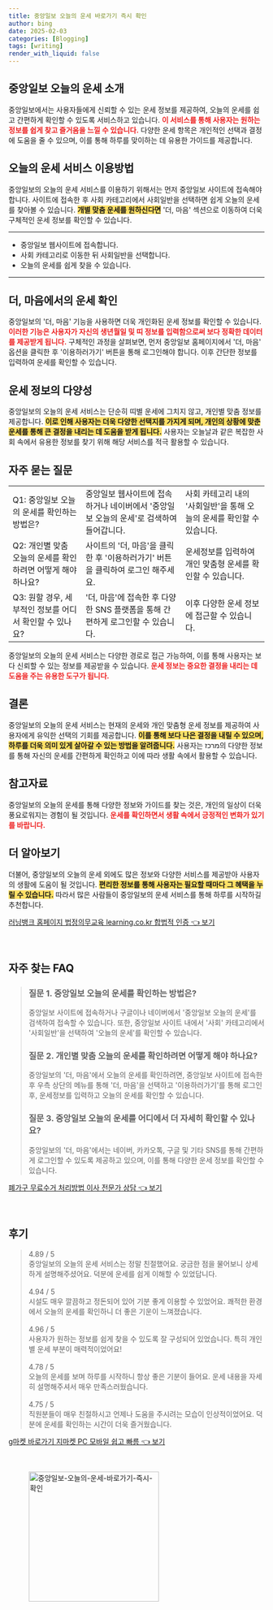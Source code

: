 ```yaml
---
title: 중앙일보 오늘의 운세 바로가기 즉시 확인
author: bing
date: 2025-02-03
categories: [Blogging]
tags: [writing]
render_with_liquid: false
---
```



<h2 id='중앙일보 오늘의 운세 소개'>중앙일보 오늘의 운세 소개</h2>

<p>중앙일보에서는 사용자들에게 신뢰할 수 있는 운세 정보를 제공하여, 오늘의 운세를 쉽고 간편하게 확인할 수 있도록 서비스하고 있습니다. <b><span style="color: #ee2323;">이 서비스를 통해 사용자는 원하는 정보를 쉽게 찾고 즐거움을 느낄 수 있습니다.</span></b> 다양한 운세 항목은 개인적인 선택과 결정에 도움을 줄 수 있으며, 이를 통해 하루를 맞이하는 데 유용한 가이드를 제공합니다.</p>

<h2 id='오늘의 운세 서비스 이용방법'>오늘의 운세 서비스 이용방법</h2>

<p>중앙일보의 오늘의 운세 서비스를 이용하기 위해서는 먼저 중앙일보 사이트에 접속해야 합니다. 사이트에 접속한 후 사회 카테고리에서 사회일반을 선택하면 쉽게 오늘의 운세를 찾아볼 수 있습니다. <b><span style="background-color: #ffe066;">개별 맞춤 운세를 원하신다면</span></b> '더, 마음' 섹션으로 이동하여 더욱 구체적인 운세 정보를 확인할 수 있습니다.</p>

<hr />

<ul>
    <li>중앙일보 웹사이트에 접속합니다.</li>
    <li>사회 카테고리로 이동한 뒤 사회일반을 선택합니다.</li>
    <li>오늘의 운세를 쉽게 찾을 수 있습니다.</li>
</ul>

<hr />

<h2 id='더, 마음에서의 운세 확인'>더, 마음에서의 운세 확인</h2>

<p>중앙일보의 '더, 마음' 기능을 사용하면 더욱 개인화된 운세 정보를 확인할 수 있습니다. <b><span style="color: #ee2323;">이러한 기능은 사용자가 자신의 생년월일 및 띠 정보를 입력함으로써 보다 정확한 데이터를 제공받게 됩니다.</span></b> 구체적인 과정을 살펴보면, 먼저 중앙일보 홈페이지에서 '더, 마음' 옵션을 클릭한 후 '이용하러가기' 버튼을 통해 로그인해야 합니다. 이후 간단한 정보를 입력하여 운세를 확인할 수 있습니다.</p>

<h2 id='운세 정보의 다양성'>운세 정보의 다양성</h2>

<p>중앙일보의 오늘의 운세 서비스는 단순히 띠별 운세에 그치지 않고, 개인별 맞춤 정보를 제공합니다. <b><span style="background-color: #ffe066;">이로 인해 사용자는 더욱 다양한 선택지를 가지게 되며, 개인의 상황에 맞춘 운세를 통해 큰 결정을 내리는 데 도움을 받게 됩니다.</span></b> 사용자는 오늘날과 같은 복잡한 사회 속에서 유용한 정보를 찾기 위해 해당 서비스를 적극 활용할 수 있습니다.</p>

<h2 id='자주 묻는 질문'>자주 묻는 질문</h2>

<table>
    <tr>
        <td>Q1: 중앙일보 오늘의 운세를 확인하는 방법은?</td>
        <td>중앙일보 웹사이트에 접속하거나 네이버에서 '중앙일보 오늘의 운세'로 검색하여 들어갑니다.</td>
        <td>사회 카테고리 내의 '사회일반'을 통해 오늘의 운세를 확인할 수 있습니다.</td>
    </tr>
    <tr>
        <td>Q2: 개인별 맞춤 오늘의 운세를 확인하려면 어떻게 해야 하나요?</td>
        <td>사이트의 '더, 마음'을 클릭한 후 '이용하러가기' 버튼을 클릭하여 로그인 해주세요.</td>
        <td>운세정보를 입력하여 개인 맞춤형 운세를 확인할 수 있습니다.</td>
    </tr>
    <tr>
        <td>Q3: 원할 경우, 세부적인 정보를 어디서 확인할 수 있나요?</td>
        <td>'더, 마음'에 접속한 후 다양한 SNS 플랫폼을 통해 간편하게 로그인할 수 있습니다.</td>
        <td>이후 다양한 운세 정보에 접근할 수 있습니다.</td>
    </tr>
</table>

<p>중앙일보의 오늘의 운세 서비스는 다양한 경로로 접근 가능하여, 이를 통해 사용자는 보다 신뢰할 수 있는 정보를 제공받을 수 있습니다. <b><span style="color: #ee2323;">운세 정보는 중요한 결정을 내리는 데 도움을 주는 유용한 도구가 됩니다.</span></b></p>

<h2 id='결론'>결론</h2>

<p>중앙일보의 오늘의 운세 서비스는 현재의 운세와 개인 맞춤형 운세 정보를 제공하여 사용자에게 유익한 선택의 기회를 제공합니다. <b><span style="background-color: #ffe066;">이를 통해 보다 나은 결정을 내릴 수 있으며, 하루를 더욱 의미 있게 살아갈 수 있는 방법을 알려줍니다.</span></b> 사용자는 מרכז의 다양한 정보를 통해 자신의 운세를 간편하게 확인하고 이에 따라 생활 속에서 활용할 수 있습니다.</p>

<h2 id='참고자료'>참고자료</h2>

<p>중앙일보의 오늘의 운세를 통해 다양한 정보와 가이드를 찾는 것은, 개인의 일상이 더욱 풍요로워지는 경험이 될 것입니다. <b><span style="color: #ee2323;">운세를 확인하면서 생활 속에서 긍정적인 변화가 있기를 바랍니다.</span></b></p>

<h2 id='더 알아보기'>더 알아보기</h2>

<p>더불어, 중앙일보의 오늘의 운세 외에도 많은 정보와 다양한 서비스를 제공받아 사용자의 생활에 도움이 될 것입니다. <b><span style="background-color: #ffe066;">편리한 정보를 통해 사용자는 필요할 때마다 그 혜택을 누릴 수 있습니다.</span></b> 따라서 많은 사람들이 중앙일보의 운세 서비스를 통해 하루를 시작하길 추천합니다.</p>


<p><a class="click-button" title="러닝뱅크 홈페이지 법정의무교육 learning.co.kr 합법적 인증" href="https://greenforu.github.io/posts/%EB%9F%AC%EB%8B%9D%EB%B1%85%ED%81%AC-%ED%99%88%ED%8E%98%EC%9D%B4%EC%A7%80-%EB%B2%95%EC%A0%95%EC%9D%98%EB%AC%B4%EA%B5%90%EC%9C%A1-learning.co.kr-%ED%95%A9%EB%B2%95%EC%A0%81-%EC%9D%B8%EC%A6%9D/" rel="dofollow">러닝뱅크 홈페이지 법정의무교육 learning.co.kr 합법적 인증 👈 보기</a></p><br>
<h2 id='자주_찾는_FAQ'>자주 찾는 FAQ</h2>
<div itemscope="" itemtype="https://schema.org/FAQPage"> 
<blockquote> 
<div itemscope="" itemprop="mainEntity" itemtype="https://schema.org/Question"> 
<h3 itemprop="name">질문 1. 중앙일보 오늘의 운세를 확인하는 방법은?</h3> 
<div itemscope="" itemprop="acceptedAnswer" itemtype="https://schema.org/Answer"> 
<span itemprop="text"> 
<p>중앙일보 사이트에 접속하거나 구글이나 네이버에서 '중앙일보 오늘의 운세'를 검색하여 접속할 수 있습니다. 또한, 중앙일보 사이트 내에서 '사회' 카테고리에서 '사회일반'을 선택하여 '오늘의 운세'를 확인할 수 있습니다.</p> 
</span> 
</div> 
</div> 

<div itemscope="" itemprop="mainEntity" itemtype="https://schema.org/Question"> 
<h3 itemprop="name">질문 2. 개인별 맞춤 오늘의 운세를 확인하려면 어떻게 해야 하나요?</h3> 
<div itemscope="" itemprop="acceptedAnswer" itemtype="https://schema.org/Answer"> 
<span itemprop="text"> 
<p>중앙일보의 '더, 마음'에서 오늘의 운세를 확인하려면, 중앙일보 사이트에 접속한 후 우측 상단의 메뉴를 통해 '더, 마음'을 선택하고 '이용하러가기'를 통해 로그인 후, 운세정보를 입력하고 오늘의 운세를 확인할 수 있습니다.</p> 
</span> 
</div> 
</div> 

<div itemscope="" itemprop="mainEntity" itemtype="https://schema.org/Question"> 
<h3 itemprop="name">질문 3. 중앙일보 오늘의 운세를 어디에서 더 자세히 확인할 수 있나요?</h3> 
<div itemscope="" itemprop="acceptedAnswer" itemtype="https://schema.org/Answer"> 
<span itemprop="text"> 
<p>중앙일보의 '더, 마음'에서는 네이버, 카카오톡, 구글 및 기타 SNS를 통해 간편하게 로그인할 수 있도록 제공하고 있으며, 이를 통해 다양한 운세 정보를 확인할 수 있습니다.</p> 
</span> 
</div> 
</div> 
</blockquote> 
</div>
<p><a class="click-button" title="폐가구 무료수거 처리방법 이사 전문가 상담" href="https://greenforu.github.io/posts/%ED%8F%90%EA%B0%80%EA%B5%AC-%EB%AC%B4%EB%A3%8C%EC%88%98%EA%B1%B0-%EC%B2%98%EB%A6%AC%EB%B0%A9%EB%B2%95-%EC%9D%B4%EC%82%AC-%EC%A0%84%EB%AC%B8%EA%B0%80-%EC%83%81%EB%8B%B4/" rel="dofollow">폐가구 무료수거 처리방법 이사 전문가 상담 👈 보기</a></p><br>
<h2 id='후기'>후기</h2>
<div itemscope itemtype="https://schema.org/Product">
  <blockquote>
  <div itemprop="review" itemscope itemtype="https://schema.org/Review">
      <div itemprop="reviewRating" itemscope itemtype="https://schema.org/Rating"> <span itemprop="ratingValue">4.89</span> / <span itemprop="bestRating">5</span> </div>
      <span itemprop="reviewBody">중앙일보의 오늘의 운세 서비스는 정말 친절했어요. 궁금한 점을 물어보니 상세하게 설명해주셨어요. 덕분에 운세를 쉽게 이해할 수 있었답니다.</span>
  </div>
  <br>
  <div itemprop="review" itemscope itemtype="https://schema.org/Review">
      <div itemprop="reviewRating" itemscope itemtype="https://schema.org/Rating"> <span itemprop="ratingValue">4.94</span> / <span itemprop="bestRating">5</span> </div>
      <span itemprop="reviewBody">시설도 매우 깔끔하고 정돈되어 있어 기분 좋게 이용할 수 있었어요. 쾌적한 환경에서 오늘의 운세를 확인하니 더 좋은 기운이 느껴졌습니다.</span>
  </div>
  <br>
  <div itemprop="review" itemscope itemtype="https://schema.org/Review">
      <div itemprop="reviewRating" itemscope itemtype="https://schema.org/Rating"> <span itemprop="ratingValue">4.96</span> / <span itemprop="bestRating">5</span> </div>
      <span itemprop="reviewBody">사용자가 원하는 정보를 쉽게 찾을 수 있도록 잘 구성되어 있었습니다. 특히 개인별 운세 부분이 매력적이었어요!</span>
  </div>
  <br>
  <div itemprop="review" itemscope itemtype="https://schema.org/Review">
      <div itemprop="reviewRating" itemscope itemtype="https://schema.org/Rating"> <span itemprop="ratingValue">4.78</span> / <span itemprop="bestRating">5</span> </div>
      <span itemprop="reviewBody">오늘의 운세를 보며 하루를 시작하니 항상 좋은 기분이 들어요. 운세 내용을 자세히 설명해주셔서 매우 만족스러웠습니다.</span>
  </div>
  <br>
  <div itemprop="review" itemscope itemtype="https://schema.org/Review">
      <div itemprop="reviewRating" itemscope itemtype="https://schema.org/Rating"> <span itemprop="ratingValue">4.75</span> / <span itemprop="bestRating">5</span> </div>
      <span itemprop="reviewBody">직원분들이 매우 친절하시고 언제나 도움을 주시려는 모습이 인상적이었어요. 덕분에 운세를 확인하는 시간이 더욱 즐거웠습니다.</span>
  </div>
  </blockquote>
</div>
<p><a class="click-button" title="g마켓 바로가기 지마켓 PC 모바일 쉽고 빠름" href="https://greenforu.github.io/posts/g%EB%A7%88%EC%BC%93-%EB%B0%94%EB%A1%9C%EA%B0%80%EA%B8%B0-%EC%A7%80%EB%A7%88%EC%BC%93-PC-%EB%AA%A8%EB%B0%94%EC%9D%BC-%EC%89%BD%EA%B3%A0-%EB%B9%A0%EB%A6%84/" rel="dofollow">g마켓 바로가기 지마켓 PC 모바일 쉽고 빠름 👈 보기</a></p><br>
<figure class="image"><img src="https://greenforu.github.io/assets/img/thumbnail/중앙일보-오늘의-운세-바로가기-즉시-확인.webp" alt="중앙일보-오늘의-운세-바로가기-즉시-확인" width="256" height="256"></figure>